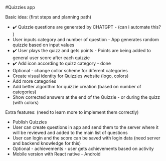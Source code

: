 #Quizzies app

Basic idea:
(first steps and planning path)

- ✔️ Quizzie questions are generated by CHATGPT - (can i automate this? )
- User inputs category and number of question - App generates random quizzie based on input values
- ✔️ User plays the quizz and gets points - Points are being added to general user score after each quizzie
- ✔️ Add icon according to quizz category - done
- Optional - change collor scheme for diferent categories
- Create visual identity for Quizzies website (logo, colors)
- Add more categories
- Add better algorithm for quizzie creation (based on number of categories)
- Show corrected answers at the end of the Quizzie - or during the quizz (with colors)

Extra features:
(need to learn more to implement them correctly)

- Publish Quizzies
- User can create questions in app and send them to the server where it will be reviewed and added to the main list of questions
- User can login and the score can be saved with login data (need server and backend knowledge for this)
- Optional - achievements - user gets achievements based on activity
- Mobile version with React native - Android

